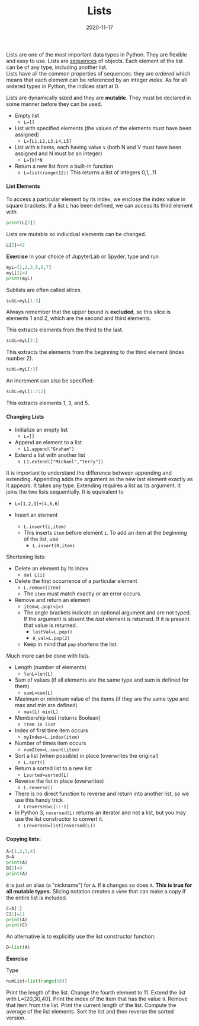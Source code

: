 ﻿---
date: "2020-11-17"
title: "Lists"
weight: 32
---

Lists are one of the most important data types in Python.  They are flexible and easy to use. Lists are [sequences](/courses/python-introduction/sequences) of objects.  Each element of the list can be of any type, including another list.  
Lists have all the common properties of sequences: they are _ordered_ which means that each element can be referenced by an integer _index_.  As for all ordered types in Python, the indices start at 0.  

Lists are dynamically sized and they are __mutable__.  They must be declared in some manner before they can be used.

* Empty list
  * `L=[]`
* List with specified elements (the values of the elements must have been assigned)
  * `L=[L1,L2,L3,L4,L5]`
* List with `N` items, each having value `V` (both N and V must have been assigned and N must be an integer)
  *  `L=[V]*N`
* Return a new list from a built-in function
  * `L=list(range(12))`
    This returns a list of integers 0,1,..11

#### List Elements

To access a particular element by its index, we enclose the index value in square brackets.  If a list `L` has been defined, we can access its third element with
```python
print(L[2])
```

Lists are mutable so individual elements can be changed.
```python
L[2]=42
```

**Exercise**
In your choice of JupyterLab or Spyder, type and run
```python
myL=[1,2,3,5,6,7]
myL[1]=4
print(myL)
```

Sublists are often called _slices_.
```python
subL=myL[1:3]
```
Always remember that the upper bound is **excluded**, so this slice is elements 1 and 2, which are the second and third elements.

This extracts elements from the third to the last.
```python
subL=myL[2:]
```

This extracts the elements from the beginning to the third element (index number 2).
```python
subL=myL[:3]
```

An increment can also be specified:
```python
subL=myL[1:7:2]
```
This extracts elements 1, 3, and 5.

#### Changing Lists

* Initialize an empty list
  * `L=[]`
* Append an element to a list
  * `L1.append("Graham")`
* Extend a list with another list
  * `L1.extend(["Michael","Terry"])`

It is important to understand the difference between appending and extending. Appending adds the argument as the new last element exactly as it appears. It takes any type.  Extending requires a list as its argument.  It joins the two lists sequentially.  It is equivalent to
  * `L=[1,2,3]+[4,5,6]`

* Insert an element
  * `L.insert(i,item)`
  * This inserts `item` before element `i`. To add an item at the beginning of the list, use
    * `L.insert(0,item)`

Shortening lists:

* Delete an element by its index
  * `del L[i]`
* Delete the first occurrence of a particular element
  * `L.remove(item)`
  * The `item` must match exactly or an error occurs.
* Remove and return an element
  * `item=L.pop(<i>)`
  * The angle brackets indicate an optional argument and are not typed.  If the argument is absent the _last_ element is returned.  If it is present that value is returned.
    * `lastVal=L.pop()`
    * `A_val=L.pop(2)`
  * Keep in mind that `pop` shortens the list.

Much more can be done with lists.

* Length (number of elements)
  * `lenL=len(L)`
* Sum of values (if all elements are the same type and sum is defined for them)
  * `sumL=sum(L)`
* Maximum or minimum value of the items (if they are the same type and max and min are defined)
  * `max(L) min(L)`
* Membership test (returns Boolean)
  * `item in list`
* Index of first time item occurs
  * `myIndex=L.index(item)`
* Number of times item occurs
  * `numItem=L.count(item)`
* Sort a list (when possible) in place (overwrites the original)
  * `L.sort()`
* Return a sorted list to a new list
  * `Lsorted=sorted(L)`
* Reverse the list in place (overwrites)
  * `L.reverse()`
* There is no direct function to reverse and return into another list, so we use this handy trick
  * `Lreversed=L[::-1]`
* In Python 3, `reversed(L)` returns an iterator and not a list, but you may use the list constructor to convert it.
  * `Lreversed=list(reversed(L))`

#### Copying lists:

```python
A=[1,2,3,4]
B=A
print(A)
B[2]=9
print(A)
```

`B` is just an alias (a "nickname") for `A`.  If `B` changes so does `A`.  __This is true for all mutable types.__ Slicing notation creates a _view_ that can make a copy if the entire list is included.

```python
C=A[:]
C[1]=11
print(A)
print(C)
```

An alternative is to explicitly use the list constructor function:

```python
D=list(A)
```

**Exercise**

Type
```python
numList=list(range(10))
```
Print the length of the list.
Change the fourth element to 11.
Extend the list with L=[20,30,40].
Print the index of the item that has the value `9`.
Remove that item from the list.
Print the current length of the list.
Compute the average of the list elements.
Sort the list and then reverse the sorted version.
